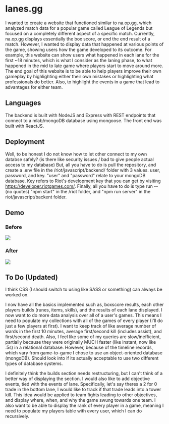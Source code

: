# lanes.gg
I wanted to create a website that functioned similar to na.op.gg, which analyzed match data for a popular game called League of Legends but focused on a completely different aspect of a specific match. Currently, na.op.gg displays essentially the box score, or end the end result of a match. However, I wanted to display data that happened at various points of the game, showing users how the game developed to its outcome. For example, this website can show users what happened in each lane for the first ~18 minutes, which is what I consider as the laning phase, to what happened in the mid to late game where players start to move around more. The end goal of this website is to be able to help players improve their own gameplay by highlighting either their own mistakes or highlighting what professionals do better. Also, to highlight the events in a game that lead to advantages for either team.

## Languages
The backend is built with NodeJS and Express with REST endpoints that connect to a mlab/mongoDB database using mongoose. The front end was built with ReactJS.

## Deployment
Well, to be honest I do not know how to let other connect to my own databse safely? (is there like security issues / bad to give people actual access to my database) But, all you have to do is pull the repository, and create a .env file in the /riot/javascript/backend/ folder with 3 values. user, password, and key. "user" and "password" relate to your mongoDB database. Key refers to Riot's development key that you can get by visiting https://developer.riotgames.com/. Finally, all you have to do is type run -- (no quotes) "npm start" in the /riot folder, and "npm run server" in the riot/javascript/backent folder.

## Demo
### Before
![](lanegif1.gif)

### After
![](newLane2.gif)

## To Do (Updated)
I think CSS (I should switch to using like SASS or something) can always be worked on.

I now have all the basics implemented such as, boxscore results, each other players builds (runes, items, skills), and the results
of each lane displayed. I now want to do more data analysis over all of a user's games. This means I need to populate my collections with all of the games of every player (I'll do just a few players at first). I want to keep track of like average number of wards in the first 10 minutes, average first/second kill (includes assist), and first/second death. Also, I feel like some of my queries are slow/inefficient, partially because they were originally MUCH faster (like instant, now like .5s) in a relational database. However, because of the timeline records, which vary from game-to-game I chose to use an object-oriented database (mongoDB). Should look into if its actually acceptable to use two different types of database systems.

I definitely think the builds section needs restructuring, but I can't think of a better way of displaying the section. I would also like to add objective events, tied with the events of lane. Specifically, let's say theres a 2 for 0 trade in the bottom lane, I would like to track if that trade leads into a tower kill. This idea would be applied to team fights leading to other objectives, and display where, when, and why the game swung towards one team. I also want to be able to display the rank of every player in a game, meaning I need to populate my players table with every user, which I can do recursively.

